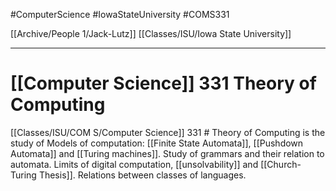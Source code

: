 #ComputerScience  #IowaStateUniversity  #COMS331 

[[Archive/People 1/Jack-Lutz]] 
[[Classes/ISU/Iowa State University]] 

---

# [[Computer Science]] 331 Theory of Computing

[[Classes/ISU/COM S/Computer Science]] 331 # Theory of Computing is the study of Models of computation: [[Finite State Automata]], [[Pushdown Automata]] and [[Turing machines]]. Study of grammars and their relation to automata. Limits of digital computation, [[unsolvability]] and [[Church-Turing Thesis]]. Relations between classes of languages.